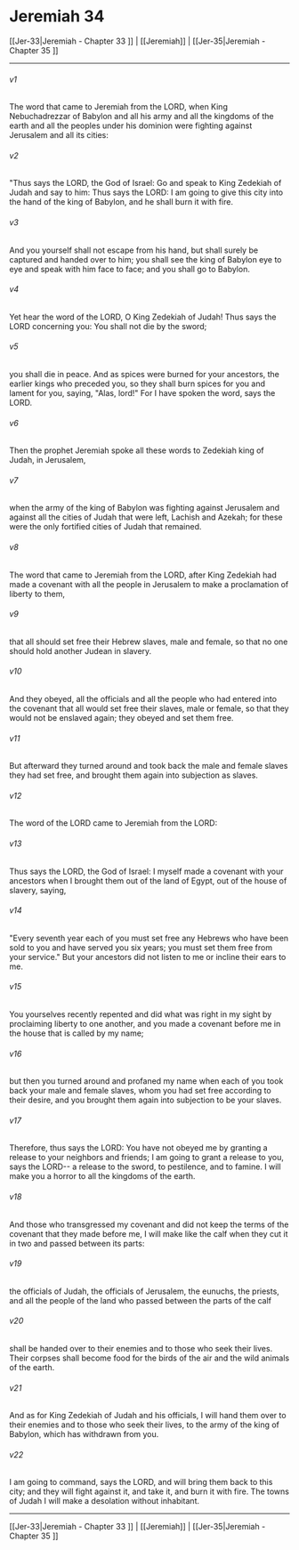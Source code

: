 # Jeremiah 34

[[Jer-33|Jeremiah - Chapter 33 ]] | [[Jeremiah]] | [[Jer-35|Jeremiah - Chapter 35 ]]
***

###### v1
The word that came to Jeremiah from the LORD, when King Nebuchadrezzar of Babylon and all his army and all the kingdoms of the earth and all the peoples under his dominion were fighting against Jerusalem and all its cities:
###### v2
"Thus says the LORD, the God of Israel: Go and speak to King Zedekiah of Judah and say to him: Thus says the LORD: I am going to give this city into the hand of the king of Babylon, and he shall burn it with fire.
###### v3
And you yourself shall not escape from his hand, but shall surely be captured and handed over to him; you shall see the king of Babylon eye to eye and speak with him face to face; and you shall go to Babylon.
###### v4
Yet hear the word of the LORD, O King Zedekiah of Judah! Thus says the LORD concerning you: You shall not die by the sword;
###### v5
you shall die in peace. And as spices were burned for your ancestors, the earlier kings who preceded you, so they shall burn spices for you and lament for you, saying, "Alas, lord!" For I have spoken the word, says the LORD.
###### v6
Then the prophet Jeremiah spoke all these words to Zedekiah king of Judah, in Jerusalem,
###### v7
when the army of the king of Babylon was fighting against Jerusalem and against all the cities of Judah that were left, Lachish and Azekah; for these were the only fortified cities of Judah that remained.
###### v8
The word that came to Jeremiah from the LORD, after King Zedekiah had made a covenant with all the people in Jerusalem to make a proclamation of liberty to them,
###### v9
that all should set free their Hebrew slaves, male and female, so that no one should hold another Judean in slavery.
###### v10
And they obeyed, all the officials and all the people who had entered into the covenant that all would set free their slaves, male or female, so that they would not be enslaved again; they obeyed and set them free.
###### v11
But afterward they turned around and took back the male and female slaves they had set free, and brought them again into subjection as slaves.
###### v12
The word of the LORD came to Jeremiah from the LORD:
###### v13
Thus says the LORD, the God of Israel: I myself made a covenant with your ancestors when I brought them out of the land of Egypt, out of the house of slavery, saying,
###### v14
"Every seventh year each of you must set free any Hebrews who have been sold to you and have served you six years; you must set them free from your service." But your ancestors did not listen to me or incline their ears to me.
###### v15
You yourselves recently repented and did what was right in my sight by proclaiming liberty to one another, and you made a covenant before me in the house that is called by my name;
###### v16
but then you turned around and profaned my name when each of you took back your male and female slaves, whom you had set free according to their desire, and you brought them again into subjection to be your slaves.
###### v17
Therefore, thus says the LORD: You have not obeyed me by granting a release to your neighbors and friends; I am going to grant a release to you, says the LORD-- a release to the sword, to pestilence, and to famine. I will make you a horror to all the kingdoms of the earth.
###### v18
And those who transgressed my covenant and did not keep the terms of the covenant that they made before me, I will make like the calf when they cut it in two and passed between its parts:
###### v19
the officials of Judah, the officials of Jerusalem, the eunuchs, the priests, and all the people of the land who passed between the parts of the calf
###### v20
shall be handed over to their enemies and to those who seek their lives. Their corpses shall become food for the birds of the air and the wild animals of the earth.
###### v21
And as for King Zedekiah of Judah and his officials, I will hand them over to their enemies and to those who seek their lives, to the army of the king of Babylon, which has withdrawn from you.
###### v22
I am going to command, says the LORD, and will bring them back to this city; and they will fight against it, and take it, and burn it with fire. The towns of Judah I will make a desolation without inhabitant.

***

[[Jer-33|Jeremiah - Chapter 33 ]] | [[Jeremiah]] | [[Jer-35|Jeremiah - Chapter 35 ]]
